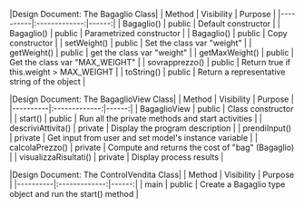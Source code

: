 |Design Document: The Bagaglio Class|
| Method | Visibility | Purpose |
|----------|:-------------:|------:|
| Bagaglio() | public | Default constructor |
| Bagaglio() | public | Parametrized constructor |
| Bagaglio() | public | Copy constructor |
| setWeight() | public | Set the class var "weight" |
| getWeight() | public | get the class var "weight" |
| getMaxWeight() | public | Get the class var "MAX_WEIGHT" |
| sovrapprezzo() | public | Return true if this.weight > MAX_WEIGHT |
| toString() | public | Return a representative string of the object |

|Design Document: The BagaglioView Class|
| Method | Visibility | Purpose |
|----------|:-------------:|------:|
| BagaglioView | public | Class constructor |
| start() | public | Run all the private methods and start activities |
| descriviAttivita() | private | Display the program description |
| prendiInput() | private | Get input from user and set model's instance variable |
| calcolaPrezzo() | private | Compute and returns the cost of "bag" (Bagaglio)  |
| visualizzaRisultati() | private | Display process results |

|Design Document: The ControlVendita Class|
| Method | Visibility | Purpose |
|----------|:-------------:|------:|
| main | public | Create a Bagaglio type object and run the start() method |
